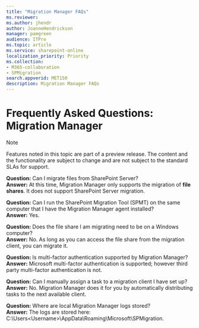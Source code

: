 ```yaml
---
title: "Migration Manager FAQs"
ms.reviewer: 
ms.author: jhendr
author: JoanneHendrickson
manager: pamgreen
audience: ITPro
ms.topic: article
ms.service: sharepoint-online
localization_priority: Priority
ms.collection: 
- M365-collaboration
- SPMigration
search.appverid: MET150
description: Migration Manager FAQs
---
```


# Frequently Asked Questions:  Migration Manager


>[!Note]
>Features noted in this topic are part of a preview release. The content and the functionality are subject to change and are not subject to the standard SLAs for support.

**Question:** Can I migrate files from SharePoint Server? </br>
**Answer:**   At this time, Migration Manager only supports the migration of **file shares**.  It does not support SharePoint Server migration.

**Question:**  Can I run the SharePoint Migration Tool (SPMT) on the same computer that I have the Migration Manager agent installed?</br>
**Answer:**   Yes.


**Question:**  Does the file share I am migrating need to be on a Windows computer?</br>
**Answer:**    No.  As long as you can access the file share from the migration client, you can migrate it.

**Question:**  Is multi-factor authentication supported by Migration Manager?</br>
**Answer:**    Microsoft multi-factor authentication is supported; however third party multi-factor authentication is not.

**Question:**  Can I manually assign a task to a migration client I have set up?</br>
**Answer:**    No. Migration Manager does it for you by automatically distributing tasks to the next available client.


**Question:**  Where are local Migration Manager logs stored?</br>
**Answer:**    The logs are stored here:  C:\Users\<Username>\AppData\Roaming\Microsoft\SPMigration.